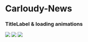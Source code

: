 # Carloudy-News

### TitleLabel & loading animations
![](https://github.com/zijiazhai/Carloudy-News/blob/master/githubImages/TitleLabel%26loading%20animation.gif)
![](https://github.com/zijiazhai/Carloudy-News/blob/master/githubImages/TitleLabel%26loading%20animation2.gif)
![](https://github.com/zijiazhai/Carloudy-News/blob/master/githubImages/TitleLabel%26loading%20animation3.gif)
